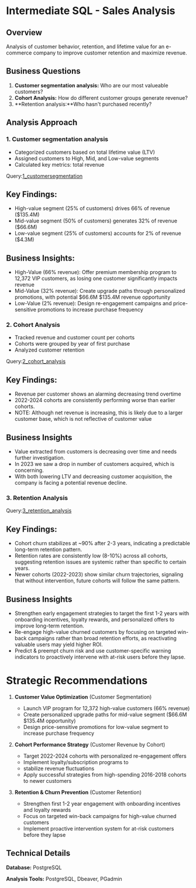 # Intermediate SQL - Sales Analysis
## Overview
Analysis of customer behavior, retention, and lifetime value for an e-commerce company to improve customer retention and maximize revenue.

## Business Questions
1. **Customer segmentation analysis:** Who are our most valueable customers?
2. **Cohort Analysis:** How do different customer groups generate revenue?
3. **Retention analysis:**Who hasn't purchased recently?


## Analysis Approach

### 1. Customer segmentation analysis
- Categorized customers based on total lifetime value (LTV)
- Assigned customers to High, Mid, and Low-value segments
- Calculated key metrics: total revenue

 Query:[1_customersegmentation](/1_customersegmentation.sql)

 ## Key Findings:
 - High-value segment (25% of customers) drives 66% of revenue ($135.4M)
- Mid-value segment (50% of customers) generates 32% of revenue ($66.6M)
- Low-value segment (25% of customers) accounts for 2% of revenue ($4.3M)
 ## Business Insights:
 - High-Value (66% revenue): Offer premium membership program to 12,372 VIP customers, as losing one customer significantly impacts revenue
- Mid-Value (32% revenue): Create upgrade paths through personalized promotions, with potential $66.6M $135.4M revenue opportunity
- Low-Value (2% revenue): Design re-engagement campaigns and price-sensitive promotions to increase purchase frequency

 

 ### 2. Cohort Analysis
 - Tracked revenue and customer count per cohorts
 - Cohorts were grouped by year of first purchase
 - Analyzed customer retention

Query:[2_cohort_analysis](/2_cohort_analysis.sql)

## Key Findings:
- Revenue per customer shows an alarming decreasing trend overtime
- 2022-2024 cohorts are consistently performing worse than earlier cohorts.
- NOTE: Although net revenue is increasing, this is likely due to a larger customer base, which is not reflective of customer value

## Business Insights 
- Value extracted from customers is decreasing over time and needs further investigation.
- In 2023 we saw a drop in number of customers acquired, which is concerning.
- With both lowering LTV and decreasing customer acquisition, the company is facing a potential revenue decline.

 ### 3. Retention Analysis

Query:[3_retention_analysis](/3_retention_analysis.sql)

## Key Findings:
- Cohort churn stabilizes at ~90% after 2-3 years, indicating a predictable long-term retention pattern.
- Retention rates are consistently low (8-10%) across all cohorts, suggesting retention issues are systemic rather than specific to certain years.
- Newer cohorts (2022-2023) show similar churn trajectories, signaling that without intervention, future cohorts will follow the same pattern.

## Business Insights 
- Strengthen early engagement strategies to target the first 1-2 years with onboarding incentives, loyalty rewards, and personalized offers to improve long-term retention.
- Re-engage high-value churned customers by focusing on targeted win-back campaigns rather than broad retention efforts, as reactivating valuable users may yield higher ROI.
- Predict & preempt churn risk and use customer-specific warning indicators to proactively intervene with at-risk users before they lapse.

# Strategic Recommendations

1. **Customer Value Optimization** (Customer Segmentation)

     - Launch VIP program for 12,372 high-value customers (66% revenue)
    - Create personalized upgrade paths for mid-value segment ($66.6M $135.4M opportunity)
    - Design price-sensitive promotions for low-value segment to increase purchase frequency

2. **Cohort Performance Strategy** (Customer Revenue by Cohort)
    - Target 2022-2024 cohorts with personalized re-engagement offers
    - Implement loyalty/subscription programs to
    - stabilize revenue fluctuations
    - Apply successful strategies from high-spending 2016-2018 cohorts to newer customers
3. **Retention & Churn Prevention** (Customer Retention)

    - Strengthen first 1-2 year engagement with onboarding incentives and loyalty rewards
    - Focus on targeted win-back campaigns for high-value churned customers
    - Implement proactive intervention system for at-risk customers before they lapse


## Technical Details

**Database:** PostgreSQL

**Analysis Tools:** PostgreSQL, Dbeaver, PGadmin

